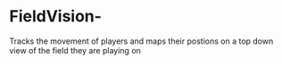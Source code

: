 # FieldVision-
Tracks the movement of players and maps their postions on a top down view of the field they are playing on
